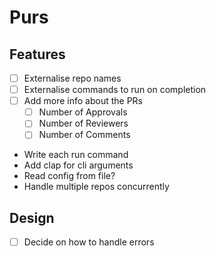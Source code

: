 # Purs


## Features

- [ ] Externalise repo names
- [ ] Externalise commands to run on completion
- [ ] Add more info about the PRs
  - [ ] Number of Approvals
  - [ ] Number of Reviewers
  - [ ] Number of Comments
- Write each run command
- Add clap for cli arguments
- Read config from file?
- Handle multiple repos concurrently

## Design

- [ ] Decide on how to handle errors
